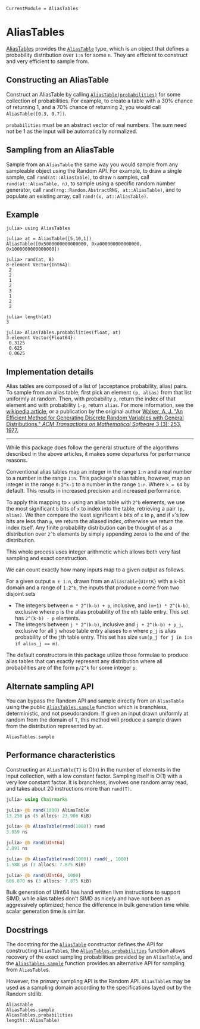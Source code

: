 ```@meta
CurrentModule = AliasTables
```

# AliasTables

[AliasTables](https://github.com/LilithHafner/AliasTables.jl) provides the
[`AliasTable`](@ref) type, which is an object that defines a probability distribution over
`1:n` for some `n`. They are efficient to construct and very efficient to sample from.

## Constructing an AliasTable

Construct an AliasTable by calling [`AliasTable(probabilities)`](@ref) for some collection
of probabilities. For example, to create a table with a 30% chance of returning 1, and a
70% chance of returning 2, you would call `AliasTable([0.3, 0.7])`.

`probabilities` must be an abstract vector of real numbers. The sum need not be 1 as the
input will be automatically normalized.

## Sampling from an AliasTable

Sample from an `AliasTable` the same way you would sample from any sampleable object using
the Random API. For example, to draw a single sample, call `rand(at::AliasTable)`, to draw
`n` samples, call `rand(at::AliasTable, n)`, to sample using a specific random number
generator, call `rand(rng::Random.AbstractRNG, at::AliasTable)`, and to populate an
existing array, call `rand!(x, at::AliasTable)`.

## Example

```jldoctest; filter=[r" [1-3]"]
julia> using AliasTables

julia> at = AliasTable([5,10,1])
AliasTable([0x5000000000000000, 0xa000000000000000, 0x1000000000000000])

julia> rand(at, 8)
8-element Vector{Int64}:
 2
 2
 1
 2
 3
 1
 2
 2

julia> length(at)
3

julia> AliasTables.probabilities(float, at)
3-element Vector{Float64}:
 0.3125
 0.625
 0.0625
```

## Implementation details

Alias tables are composed of a list of (acceptance probability, alias) pairs. To sample from
an alias table, first pick an element `(p, alias)` from that list uniformly at random. Then,
with probability `p`, return the index of that element and with probability `1-p`, return
`alias`. For more information, see the
[wikipedia article](https://en.wikipedia.org/wiki/Alias_method), or a publication by the
original author [Walker, A. J. "An Efficient
Method for Generating Discrete Random Variables with General Distributions." _ACM
Transactions on Mathematical Software_ 3 (3): 253, 1977.](https://lilithhafner.com/An-Efficient-Method-for-Generating-Discrete-Random-Variables-with-General-Distributions.pdf)

---

While this package does follow the general structure of the algorithms described in the
above articles, it makes some departures for performance reasons.

Conventional alias tables map an integer in the range `1:n` and a real number to a number in
the range `1:n`. This package's alias tables, however, map an integer in the range `0:2^k-1`
to a number in the range `1:n`. Where `k = 64` by default. This results in increased
precision and increased performance.

To apply this mapping to `x` using an alias table with `2^b` elements, we use the most
significant `b` bits of `x` to index into the table, retrieving a pair `(p, alias)`. We then
compare the least significant `k` bits of `x` to `p`, and if `x`'s low bits are less than
`p`, we return the aliased index, otherwise we return the index itself. Any finite
probability distribution can be thought of as a distribution over `2^b` elements by simply
appending zeros to the end of the distribution.

This whole process uses integer arithmetic which allows both very fast sampling and exact
construction.

We can count exactly how many inputs map to a given output as follows.

For a given output `m ∈ 1:n`, drawn from an `AliasTable{UIntK}` with a `k`-bit domain and a
range of `1:2^b`, the inputs that produce `m` come from two disjoint sets
- The integers between `m * 2^(k-b) + p`, inclusive, and `(m+1) * 2^(k-b)`, exclusive where
  `p` is the alias probability of the `m`th table entry. This set has `2^(k-b) - p`
  elements.
- The integers between `j * 2^(k-b)`, inclusive and `j + 2^(k-b) + p_j`, exclusive for all `j`
  whose table entry aliases to `m` where `p_j` is alias probability of the `j`th table
  entry. This set has size `sum(p_j for j in 1:n if alias_j == m)`.

The default constructors in this package utilize those formulae to produce alias tables that
can exactly represent any distribution where all probabilities are of the form `p/2^k` for
some integer `p`.

## Alternate sampling API

You can bypass the Random API and sample directly from an `AliasTable` using the public
[`AliasTables.sample`](@ref) function which is branchless, deterministic, and not
pseudorandom. If given an input drawn uniformly at random from the domain of `T`, this
method will produce a sample drawn from the distribution represented by `at`.

```@docs; canonical=false
AliasTables.sample
```

## Performance characteristics

Constructing an `AliasTable{T}` is O(n) in the number of elements in the input collection,
with a low constant factor. Sampling itself is O(1) with a very low constant factor. It is
branchless, involves one random array read, and takes about 20 instructions more than
`rand(T)`.

```julia
julia> using Chairmarks

julia> @b rand(1000) AliasTable
13.250 μs (5 allocs: 23.906 KiB)

julia> @b AliasTable(rand(1000)) rand
3.059 ns

julia> @b rand(UInt64)
2.891 ns

julia> @b AliasTable(rand(1000)) rand(_, 1000)
1.588 μs (3 allocs: 7.875 KiB)

julia> @b rand(UInt64, 1000)
606.870 ns (3 allocs: 7.875 KiB)
```

Bulk generation of UInt64 has hand written llvm instructions to support SIMD, while alias
tables don't SIMD as nicely and have not been as aggressively optimized; hence the
difference in bulk generation time while scalar generation time is similar.

## Docstrings

The docstring for the [`AliasTable`](@ref) constructor defines the API for constructing
`AliasTable`s, the [`AliasTables.probabilities`](@ref) function allows recovery of the exact
sampling probabilities provided by an `AliasTable`, and the [`AliasTables.sample`](@ref)
function provides an alternative API for sampling from `AliasTable`s.

However, the primary sampling API is the Random API. `AliasTable`s may be used as a sampling
domain according to the specifications layed out by the Random stdlib.

```@docs
AliasTable
AliasTables.sample
AliasTables.probabilities
length(::AliasTable)
```
